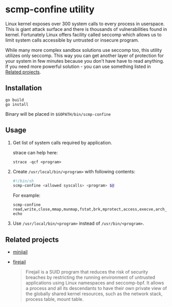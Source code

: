 scmp-confine utility
=============================

Linux kernel exposes over 300 system calls to every process in userspace. This
is giant attack surface and there is thousands of vulnerabilities found in
kernel. Fortunately Linux offers facility called seccomp which allows us to
limit system calls accessible by untrusted or insecure program.

While many more complex sandbox solutions use seccomp too, this utility
utilizes only seccomp. This way you can get another layer of protection
for your system in few minutes because you don't have have to read 
anything. If you need more powerful solution - you can use
something listed in [Related projects](#related-projects).

Installation
-------------------

```
go build
go install
```
Binary will be placed in `$GOPATH/bin/scmp-confine`

Usage
-------------------

1. Get list of system calls required by application.

   strace can help here:
   ```
   strace -qcf <program>
   ```

2. Create `/usr/local/bin/<program>` with following contents:

   ```sh
   #!/bin/sh
   scmp-confine <allowed syscalls> <program> $@
   ```

   For example:
   ```
   scmp-confine read,write,close,mmap,munmap,fstat,brk,mprotect,access,execve,arch_prctl,openat,exit_group echo 
   ```

3. Use `/usr/local/bin/<program>` instead of `/usr/bin/<program>`.

Related projects
-------------------

* [minijail](https://lwn.net/Articles/700557/)

* [firejail](https://firejail.wordpress.com/)
  >Firejail is a SUID program that reduces the risk of security breaches by
  >restricting the running environment of untrusted applications using Linux
  >namespaces and seccomp-bpf. It allows a process and all its descendants to
  >have their own private view of the globally shared kernel resources, such as
  >the network stack, process table, mount table.
